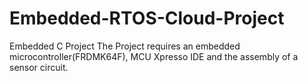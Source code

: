 # Embedded-RTOS-Cloud-Project
Embedded C Project 
The Project requires an embedded microcontroller(FRDMK64F), MCU Xpresso IDE and the assembly of a sensor circuit.
